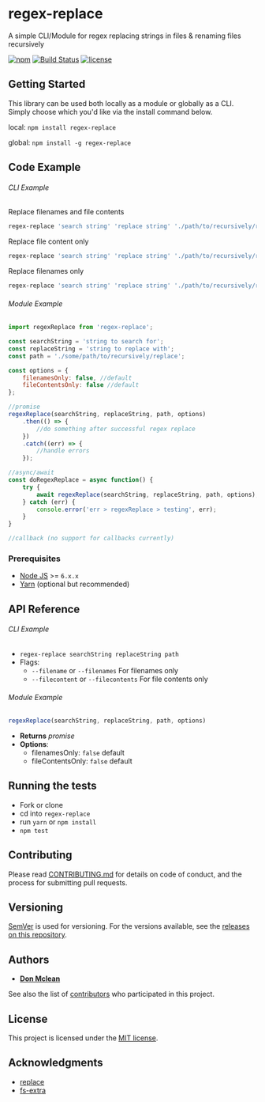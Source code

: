 # regex-replace
A simple CLI/Module for regex replacing strings in files &amp; renaming files recursively

[![npm](https://img.shields.io/badge/npm-v0.0.2-blue.svg)](https://www.npmjs.com/package/regex-replace) [![Build Status](https://travis-ci.org/Donmclean/regex-replace.svg?branch=master)](https://travis-ci.org/Donmclean/regex-replace) [![license](https://img.shields.io/badge/license-MIT-blue.svg)](https://github.com/Donmclean/riko/blob/master/LICENSE)

## Getting Started
This library can be used both locally as a module or globally as a CLI.
Simply choose which you'd like via the install command below.

local: `npm install regex-replace`

global: `npm install -g regex-replace`

## Code Example

###### CLI Example
Replace filenames and file contents
```bash
regex-replace 'search string' 'replace string' './path/to/recursively/replace'
```

Replace file content only
```bash
regex-replace 'search string' 'replace string' './path/to/recursively/replace' --filecontents
```

Replace filenames only
```bash
regex-replace 'search string' 'replace string' './path/to/recursively/replace' --filenames
```

###### Module Example
```javascript
import regexReplace from 'regex-replace';

const searchString = 'string to search for';
const replaceString = 'string to replace with';
const path = './some/path/to/recursively/replace';

const options = {
    filenamesOnly: false, //default
    fileContentsOnly: false //default
};

//promise
regexReplace(searchString, replaceString, path, options)
    .then(() => {
        //do something after successful regex replace
    })
    .catch((err) => {
        //handle errors
    });

//async/await
const doRegexReplace = async function() {
    try {
        await regexReplace(searchString, replaceString, path, options);
    } catch (err) {
        console.error('err > regexReplace > testing', err);
    }
}

//callback (no support for callbacks currently)
```

### Prerequisites

- [Node JS](https://nodejs.org) >= `6.x.x`
- [Yarn](https://yarnpkg.com) (optional but recommended)

## API Reference
###### CLI Example
- `regex-replace searchString replaceString path`
- Flags:
    - `--filename` or `--filenames` For filenames only
    - `--filecontent` or `--filecontents` For file contents only

###### Module Example
```javascript
regexReplace(searchString, replaceString, path, options)
```

- **Returns** _promise_
- **Options**:
    - filenamesOnly: `false` default
    - fileContentsOnly: `false` default


## Running the tests
- Fork or clone
- cd into `regex-replace`
- run `yarn` or `npm install`
- `npm test`

## Contributing

Please read [CONTRIBUTING.md](./CONTRIBUTING.md) for details on code of conduct, and the process for submitting pull requests.

## Versioning

[SemVer](http://semver.org/) is used for versioning. For the versions available, see the [releases on this repository](https://github.com/Donmclean/regex-replace/releases).

## Authors

* [**Don Mclean**](https://github.com/Donmclean)

See also the list of [contributors](https://github.com/Donmclean/regex-replace/contributors) who participated in this project.

## License

This project is licensed under the [MIT license](./LICENSE).

## Acknowledgments

* [replace](https://github.com/harthur/replace)
* [fs-extra](https://github.com/jprichardson/node-fs-extra)